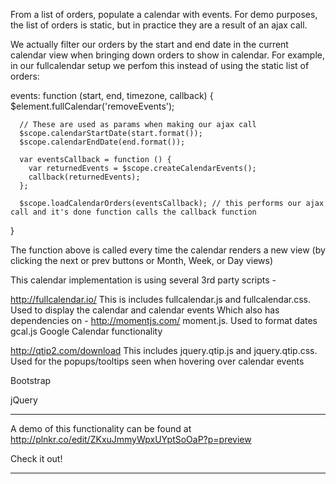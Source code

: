 From a list of orders, populate a calendar with events.
For demo purposes, the list of orders is static, but in practice they are a result of an ajax call.

We actually filter our orders by the start and end date in the current calendar view when bringing down orders to show in calendar.
For example, in our fullcalendar setup we perfom this instead of using the static list of orders:

  events: function (start, end, timezone, callback) {
      $element.fullCalendar('removeEvents');
  
      // These are used as params when making our ajax call
      $scope.calendarStartDate(start.format());
      $scope.calendarEndDate(end.format());
  
      var eventsCallback = function () {
        var returnedEvents = $scope.createCalendarEvents();
        callback(returnedEvents);
      };
  
      $scope.loadCalendarOrders(eventsCallback); // this performs our ajax call and it's done function calls the callback function
  }

The function above is called every time the calendar renders a new view (by clicking the next or prev buttons or Month, Week, or Day views)


This calendar implementation is using several 3rd party scripts -

http://fullcalendar.io/		This is includes fullcalendar.js and fullcalendar.css. Used to display the calendar and calendar events
	Which also has dependencies on -
	http://momentjs.com/	moment.js. Used to format dates
	gcal.js			Google Calendar functionality

http://qtip2.com/download 	This includes jquery.qtip.js and jquery.qtip.css. Used for the popups/tooltips seen when hovering over calendar events

Bootstrap

jQuery

----------------------------------------------------------------

A demo of this functionality can be found at
http://plnkr.co/edit/ZKxuJmmyWpxUYptSoOaP?p=preview

Check it out!

----------------------------------------------------------------